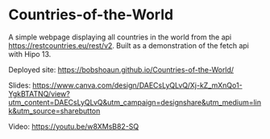 # Countries-of-the-World
A simple webpage displaying all countries in the world from the api https://restcountries.eu/rest/v2. Built as a demonstration of the fetch api with Hipo 13.

Deployed site: https://bobshoaun.github.io/Countries-of-the-World/

Slides: https://www.canva.com/design/DAECsLyQLvQ/Xj-kZ_mXnQo1-YgkBTATNQ/view?utm_content=DAECsLyQLvQ&utm_campaign=designshare&utm_medium=link&utm_source=sharebutton

Video: https://youtu.be/w8XMsB82-SQ
